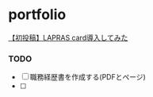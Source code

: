 # portfolio

<!--START_SECTION:lapras-card-->
<!--END_SECTION:lapras-card-->


[【初投稿】LAPRAS card導入してみた](./items/I0001.md)

### TODO
- [ ] 職務経歴書を作成する(PDFとページ)
- [ ] 
